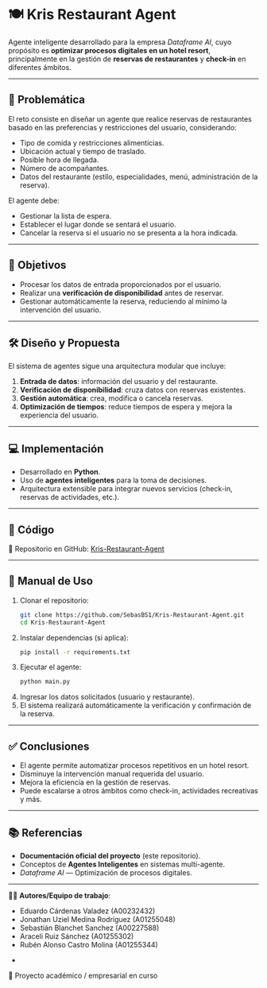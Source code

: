 # 🍽️ Kris Restaurant Agent

Agente inteligente desarrollado para la empresa *Dataframe AI*, cuyo propósito es **optimizar procesos digitales en un hotel resort**, principalmente en la gestión de **reservas de restaurantes** y **check-in** en diferentes ámbitos.

---

## 📌 Problemática

El reto consiste en diseñar un agente que realice reservas de restaurantes basado en las preferencias y restricciones del usuario, considerando:

- Tipo de comida y restricciones alimenticias.  
- Ubicación actual y tiempo de traslado.  
- Posible hora de llegada.  
- Número de acompañantes.  
- Datos del restaurante (estilo, especialidades, menú, administración de la reserva).  

El agente debe:
- Gestionar la lista de espera.  
- Establecer el lugar donde se sentará el usuario.  
- Cancelar la reserva si el usuario no se presenta a la hora indicada.  

---

## 🎯 Objetivos

- Procesar los datos de entrada proporcionados por el usuario.  
- Realizar una **verificación de disponibilidad** antes de reservar.  
- Gestionar automáticamente la reserva, reduciendo al mínimo la intervención del usuario.  

---

## 🛠️ Diseño y Propuesta

El sistema de agentes sigue una arquitectura modular que incluye:

1. **Entrada de datos**: información del usuario y del restaurante.  
2. **Verificación de disponibilidad**: cruza datos con reservas existentes.  
3. **Gestión automática**: crea, modifica o cancela reservas.  
4. **Optimización de tiempos**: reduce tiempos de espera y mejora la experiencia del usuario.  

---

## 💻 Implementación

- Desarrollado en **Python**.  
- Uso de **agentes inteligentes** para la toma de decisiones.  
- Arquitectura extensible para integrar nuevos servicios (check-in, reservas de actividades, etc.).  

---

## 📂 Código

🔗 Repositorio en GitHub: [Kris-Restaurant-Agent](https://github.com/SebasBS1/Kris-Restaurant-Agent/tree/main)  

---

## 📖 Manual de Uso

1. Clonar el repositorio:
   ```bash
   git clone https://github.com/SebasBS1/Kris-Restaurant-Agent.git
   cd Kris-Restaurant-Agent
   ```
2. Instalar dependencias (si aplica):
   ```bash
   pip install -r requirements.txt
   ```
3. Ejecutar el agente:
   ```bash
   python main.py
   ```
4. Ingresar los datos solicitados (usuario y restaurante).  
5. El sistema realizará automáticamente la verificación y confirmación de la reserva.  

---

## ✅ Conclusiones

- El agente permite automatizar procesos repetitivos en un hotel resort.  
- Disminuye la intervención manual requerida del usuario.  
- Mejora la eficiencia en la gestión de reservas.  
- Puede escalarse a otros ámbitos como check-in, actividades recreativas y más.  

---

## 📚 Referencias

- **Documentación oficial del proyecto** (este repositorio).  
- Conceptos de **Agentes Inteligentes** en sistemas multi-agente.  
- *Dataframe AI* — Optimización de procesos digitales.  

---

👨‍💻 **Autores/Equipo de trabajo**:
- Eduardo Cárdenas Valadez (A00232432)
- Jonathan Uziel Medina Rodríguez (A01255048)
- Sebastián Blanchet Sanchez (A00227588)
- Araceli Ruiz Sánchez (A01255302)
- Rubén Alonso Castro Molina (A01255344)
*
📅 Proyecto académico / empresarial en curso 

